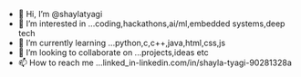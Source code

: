 - 👋 Hi, I’m @shaylatyagi
- 👀 I’m interested in ...coding,hackathons,ai/ml,embedded systems,deep tech
- 🌱 I’m currently learning ...python,c,c++,java,html,css,js
- 💞️ I’m looking to collaborate on ...projects,ideas etc
- 📫 How to reach me ...linked_in-linkedin.com/in/shayla-tyagi-90281328a

<!---
shaylatyagi/shaylatyagi is a ✨ special ✨ repository because its `README.md` (this file) appears on your GitHub profile.
You can click the Preview link to take a look at your changes.
--->

